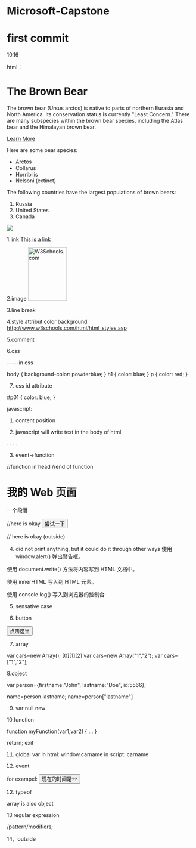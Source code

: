 # Microsoft-Capstone
# first commit


10.16


html：

<!DOCTYPE html>
<html>
<head>
  <title>Animals Around the World</title>
</head>
<body>
  <h1>The Brown Bear</h1>
  <!-- A section that describes the brown bear -->
  <p>The brown bear (Ursus arctos) is native to parts of northern Eurasia and North America. Its conservation status is currently "Least Concern." There are many subspecies within the brown bear species, including the Atlas bear and the Himalayan brown bear.</p>
  <a href="https://en.wikipedia.org/wiki/Brown_bear">Learn More</a>
  <p>Here are some bear species:</p>
  <ul>
    <li>Arctos</li>
    <li>Collarus</li>
    <li>Horribilis</li>
    <li>Nelsoni (extinct)</li>
  </ul>
  <p>The following countries have the largest populations of brown bears:</p>
  <ol>
    <li>Russia</li>
    <li>United States</li>
    <li>Canada</li>
  </ol>
  <a href="" target="">
    <img src="https://s3.amazonaws.com/codecademy-content/courses/web-101/web101-image_brownbear.jpg" /></a>
</body> 
</html>



1.link
 <a href="http://www.w3schools.com">This is a link</a>

2.image
<img src="w3schools.jpg" alt="W3Schools.com" width="104" height="142">

3.line break <br>

4.style attribut
<tagname style="property:value;">
  color
  background
  http://www.w3schools.com/html/html_styles.asp


5.comment

<!-- Write your comments here -->


6.css

<head>
  <link rel="stylesheet" href="styles.css">
</head>


-----in css

body {
    background-color: powderblue;
}
h1 {
    color: blue;
}
p {
    color: red;
}



7. css id attribute
<p id="p01"></p>

#p01 {
    color: blue;
}






javascript:

1. content position 

<script>  ..content..  </script>


2. javascript will write text in the body of html

<!DOCTYPE html>
<html>
<body>
.
.
<script>
document.write("<h1>h1</h1>");
document.write("<p>p1</p>");
</script>
.
.
</body>
</html>

3. event->function

<!DOCTYPE html>
<html>
<head>
  //function in head
<script>
function myFunction()
{
document.getElementById("demo").innerHTML="我的第一个 JavaScript 函数";
}
</script>
  //end of function
</head>
<body>
<h1>我的 Web 页面</h1>
<p id="demo">一个段落</p>
  //here is okay
<button type="button" onclick="myFunction()">尝试一下</button>

  // here is okay (outside) <script src="myScript.js"></script>
</body>
</html>

4. did not print anything, but it could do it through other ways
使用 window.alert() 弹出警告框。
<script>
window.alert(5 + 6);
</script>

使用 document.write() 方法将内容写到 HTML 文档中。
<script>
document.getElementById("demo").innerHTML="段落已修改。";
</script>

使用 innerHTML 写入到 HTML 元素。



使用 console.log() 写入到浏览器的控制台

5. sensative case


6. button

<button onclick="myFunction()">点击这里</button>

7. array

var cars=new Array(); [0][1][2]
var cars=new Array("1","2");
var cars=["1","2"];


8.object

var person={firstname:"John", lastname:"Doe", id:5566};

name=person.lastname;
name=person["lastname"]

9. var
null new


10.function

function myFunction(var1,var2)
{
...
}

return; exit

11. global var
in html: window.carname
in script: carname


11. event

<some-HTML-element some-event='some JavaScript'>
for exampel:
<button onclick='getElementById("demo").innerHTML=Date()'>现在的时间是??</button>

12. typeof

array is also object


13.regular expression

/pattern/modifiers;

14，outside

<script src="myScript.js"></script>




